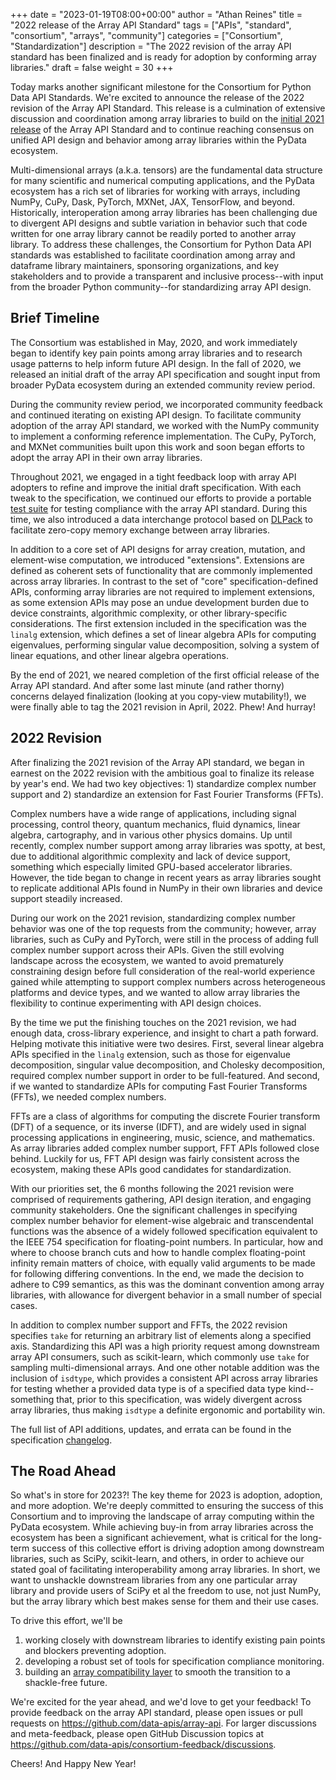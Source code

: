 +++
date = "2023-01-19T08:00+00:00"
author = "Athan Reines"
title = "2022 release of the Array API Standard"
tags = ["APIs", "standard", "consortium", "arrays", "community"]
categories = ["Consortium", "Standardization"]
description = "The 2022 revision of the array API standard has been finalized and is ready for adoption by conforming array libraries."
draft = false
weight = 30
+++

Today marks another significant milestone for the Consortium for Python Data API Standards. We're excited to announce the release of the 2022 revision of the Array API Standard. This release is a culmination of extensive discussion and coordination among array libraries to build on the [initial 2021 release](https://data-apis.org/blog/array_api_standard_release/) of the Array API Standard and to continue reaching consensus on unified API design and behavior among array libraries within the PyData ecosystem.

Multi-dimensional arrays (a.k.a. tensors) are the fundamental data structure for many scientific and numerical computing applications, and the PyData ecosystem has a rich set of libraries for working with arrays, including NumPy, CuPy, Dask, PyTorch, MXNet, JAX, TensorFlow, and beyond. Historically, interoperation among array libraries has been challenging due to divergent API designs and subtle variation in behavior such that code written for one array library cannot be readily ported to another array library. To address these challenges, the Consortium for Python Data API standards was established to facilitate coordination among array and dataframe library maintainers, sponsoring organizations, and key stakeholders and to provide a transparent and inclusive process--with input from the broader Python community--for standardizing array API design.

## Brief Timeline

The Consortium was established in May, 2020, and work immediately began to identify key pain points among array libraries and to research usage patterns to help inform future API design. In the fall of 2020, we released an initial draft of the array API specification and sought input from broader PyData ecosystem during an extended community review period. 

During the community review period, we incorporated community feedback and continued iterating on existing API design. To facilitate community adoption of the array API standard, we worked with the NumPy community to implement a conforming reference implementation. The CuPy, PyTorch, and MXNet communities built upon this work and soon began efforts to adopt the array API in their own array libraries.

Throughout 2021, we engaged in a tight feedback loop with array API adopters to refine and improve the initial draft specification. With each tweak to the specification, we continued our efforts to provide a portable [test suite](https://github.com/data-apis/array-api-tests) for testing compliance with the array API standard. During this time, we also introduced a data interchange protocol based on [DLPack](https://github.com/dmlc/dlpack) to facilitate zero-copy memory exchange between array libraries.

In addition to a core set of API designs for array creation, mutation, and element-wise computation, we introduced "extensions". Extensions are defined as coherent sets of functionality that are commonly implemented across array libraries. In contrast to the set of "core" specification-defined APIs, conforming array libraries are not required to implement extensions, as some extension APIs may pose an undue development burden due to device constraints, algorithmic complexity, or other library-specific considerations. The first extension included in the specification was the `linalg` extension, which defines a set of linear algebra APIs for computing eigenvalues, performing singular value decomposition, solving a system of linear equations, and other linear algebra operations.

By the end of 2021, we neared completion of the first official release of the Array API standard. And after some last minute (and rather thorny) concerns delayed finalization (looking at you copy-view mutability!), we were finally able to tag the 2021 revision in April, 2022. Phew! And hurray!

## 2022 Revision

After finalizing the 2021 revision of the Array API standard, we began in earnest on the 2022 revision with the ambitious goal to finalize its release by year's end. We had two key objectives: 1) standardize complex number support and 2) standardize an extension for Fast Fourier Transforms (FFTs).

Complex numbers have a wide range of applications, including signal processing, control theory, quantum mechanics, fluid dynamics, linear algebra, cartography, and in various other physics domains. Up until recently, complex number support among array libraries was spotty, at best, due to additional algorithmic complexity and lack of device support, something which especially limited GPU-based accelerator libraries. However, the tide began to change in recent years as array libraries sought to replicate additional APIs found in NumPy in their own libraries and device support steadily increased.

During our work on the 2021 revision, standardizing complex number behavior was one of the top requests from the community; however, array libraries, such as CuPy and PyTorch, were still in the process of adding full complex number support across their APIs. Given the still evolving landscape across the ecosystem, we wanted to avoid prematurely constraining design before full consideration of the real-world experience gained while attempting to support complex numbers across heterogeneous platforms and device types, and we wanted to allow array libraries the flexibility to continue experimenting with API design choices.

By the time we put the finishing touches on the 2021 revision, we had enough data, cross-library experience, and insight to chart a path forward. Helping motivate this initiative were two desires. First, several linear algebra APIs specified in the `linalg` extension, such as those for eigenvalue decomposition, singular value decomposition, and Cholesky decomposition, required complex number support in order to be full-featured. And second, if we wanted to standardize APIs for computing Fast Fourier Transforms (FFTs), we needed complex numbers.

FFTs are a class of algorithms for computing the discrete Fourier transform (DFT) of a sequence, or its inverse (IDFT), and are widely used in signal processing applications in engineering, music, science, and mathematics. As array libraries added complex number support, FFT APIs followed close behind. Luckily for us, FFT API design was fairly consistent across the ecosystem, making these APIs good candidates for standardization.

With our priorities set, the 6 months following the 2021 revision were comprised of requirements gathering, API design iteration, and engaging community stakeholders. One the significant challenges in specifying complex number behavior for element-wise algebraic and transcendental functions was the absence of a widely followed specification equivalent to the IEEE 754 specification for floating-point numbers. In particular, how and where to choose branch cuts and how to handle complex floating-point infinity remain matters of choice, with equally valid arguments to be made for following differing conventions. In the end, we made the decision to adhere to C99 semantics, as this was the dominant convention among array libraries, with allowance for divergent behavior in a small number of special cases.

In addition to complex number support and FFTs, the 2022 revision specifies `take` for returning an arbitrary list of elements along a specified axis. Standardizing this API was a high priority request among downstream array API consumers, such as scikit-learn, which commonly use `take` for sampling multi-dimensional arrays. And one other notable addition was the inclusion of `isdtype`, which provides a consistent API across array libraries for testing whether a provided data type is of a specified data type kind--something that, prior to this specification, was widely divergent across array libraries, thus making `isdtype` a definite ergonomic and portability win.

The full list of API additions, updates, and errata can be found in the specification [changelog](https://github.com/data-apis/array-api/blob/main/CHANGELOG.md).

## The Road Ahead

So what's in store for 2023?! The key theme for 2023 is adoption, adoption, and more adoption. We're deeply committed to ensuring the success of this Consortium and to improving the landscape of array computing within the PyData ecosystem. While achieving buy-in from array libraries across the ecosystem has been a significant achievement, what is critical for the long-term success of this collective effort is driving adoption among downstream libraries, such as SciPy, scikit-learn, and others, in order to achieve our stated goal of facilitating interoperability among array libraries. In short, we want to unshackle downstream libraries from any one particular array library and provide users of SciPy et al the freedom to use, not just NumPy, but the array library which best makes sense for them and their use cases.

To drive this effort, we'll be

1. working closely with downstream libraries to identify existing pain points and blockers preventing adoption.
2. developing a robust set of tools for specification compliance monitoring.
3. building an [array compatibility layer](https://github.com/data-apis/array-api-compat) to smooth the transition to a shackle-free future.

We're excited for the year ahead, and we'd love to get your feedback! To provide feedback on the array API standard, please open issues or pull requests on <https://github.com/data-apis/array-api>. For larger discussions and meta-feedback, please open GitHub Discussion topics at <https://github.com/data-apis/consortium-feedback/discussions>.

Cheers! And Happy New Year!
